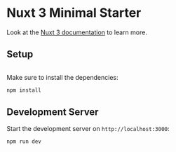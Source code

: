 # Nuxt 3 Minimal Starter

Look at the [Nuxt 3 documentation](https://nuxt.com/docs/getting-started/introduction) to learn more.

## Setup

```bash

```

Make sure to install the dependencies:

```bash
npm install
```

## Development Server

Start the development server on `http://localhost:3000`:

```bash
npm run dev
```
